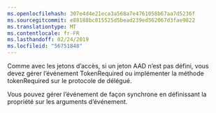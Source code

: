 ```yaml
---
ms.openlocfilehash: 307e4d4e21eca3a568a7e4761058b67aa7d5236f
ms.sourcegitcommit: e88188bc015525d5bead239ed562067d3fae9822
ms.translationtype: MT
ms.contentlocale: fr-FR
ms.lasthandoff: 02/24/2019
ms.locfileid: "56751848"
---
```

Comme avec les jetons d’accès, si un jeton AAD n’est pas défini, vous devez gérer l’événement TokenRequired ou implémenter la méthode tokenRequired sur le protocole de délégué.

Vous pouvez gérer l’événement de façon synchrone en définissant la propriété sur les arguments d’événement.
